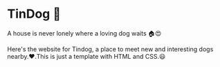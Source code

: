 # TinDog :dog:

A house is never lonely where a loving dog waits :house::heart_eyes:

Here's the website for Tindog, a place to meet new and interesting dogs nearby.:heart:.This is just a template with HTML and CSS.:smiley:




